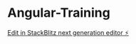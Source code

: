 # Angular-Training

[Edit in StackBlitz next generation editor ⚡️](https://stackblitz.com/~/github.com/aveesjoseph/Angular-Training)